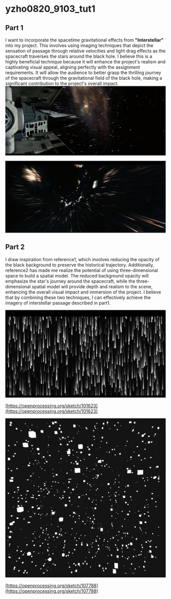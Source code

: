 # yzho0820_9103_tut1

## Part 1
I want to incorporate the spacetime gravitational effects from **"Interstellar"** into my project. This involves using imaging techniques that depict the sensation of passage through relative velocities and light drag effects as the spacecraft traverses the stars around the black hole. I believe this is a highly beneficial technique because it will enhance the project's realism and captivating visual appeal, aligning perfectly with the assignment requirements. It will allow the audience to better grasp the thrilling journey of the spacecraft through the gravitational field of the black hole, making a significant contribution to the project's overall impact.
![Interstellar_img1.jpg](/Interstellar_img1.jpg)

![Interstellar_img2.jpg](/Interstellar_img2.jpg)


## Part 2
I draw inspiration from reference1, which involves reducing the opacity of the black background to preserve the historical trajectory. Additionally, reference2 has made me realize the potential of using three-dimensional space to build a spatial model. The reduced background opacity will emphasize the star's journey around the spacecraft, while the three-dimensional spatial model will provide depth and realism to the scene, enhancing the overall visual impact and immersion of the project. I believe that by combining these two techniques, I can effectively achieve the imagery of interstellar passage described in part1.

![Untitled](Untitled.png)

[https://openprocessing.org/sketch/101623](https://openprocessing.org/sketch/101623)

![Untitled](/Untitled%201.png)

[https://openprocessing.org/sketch/107788](https://openprocessing.org/sketch/107788)
